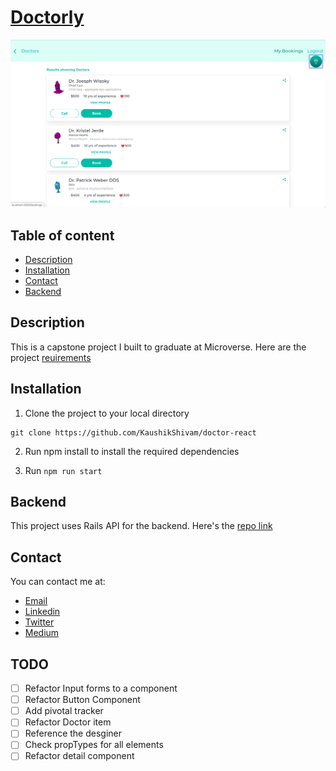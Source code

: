 # [Doctorly](https://raw.githack.com/KaushikShivam/youtube_clone/feature-navigation/index.html)

![Doctorly](screenshot.png)

## Table of content

- [Description](#description)
- [Installation](#installation)
- [Contact](#contact)
- [Backend](#backend)

## Description

This is a capstone project I built to graduate at Microverse. Here are the project [reuirements](https://www.notion.so/Final-Capstone-Project-Doctor-appointments-9b345aad940b4f0a951049fcb3da159f)

## Installation

1. Clone the project to your local directory

```
git clone https://github.com/KaushikShivam/doctor-react
```

2. Run npm install to install the required dependencies

3. Run `npm run start`

## Backend

This project uses Rails API for the backend. Here's the [repo link](https://github.com/KaushikShivam/doctor_api)

## Contact

You can contact me at:

- [Email](shivamkaushikofficial@gmail.com)
- [Linkedin](https://www.linkedin.com/in/shivam-kaushik-bb8162102/)
- [Twitter](https://twitter.com/kShivamDev)
- [Medium](https://medium.com/@shivamkaushikofficial)

## TODO

- [ ] Refactor Input forms to a component
- [ ] Refactor Button Component
- [ ] Add pivotal tracker
- [ ] Refactor Doctor item
- [ ] Reference the desginer
- [ ] Check propTypes for all elements
- [ ] Refactor detail component
